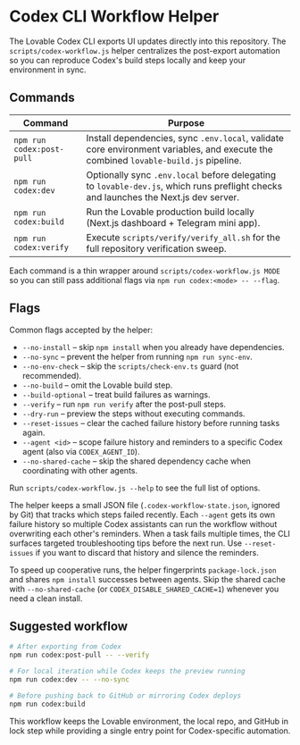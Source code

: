 # Codex CLI Workflow Helper

The Lovable Codex CLI exports UI updates directly into this repository. The
`scripts/codex-workflow.js` helper centralizes the post-export automation so you
can reproduce Codex's build steps locally and keep your environment in sync.

## Commands

| Command | Purpose |
| --- | --- |
| `npm run codex:post-pull` | Install dependencies, sync `.env.local`, validate core environment variables, and execute the combined `lovable-build.js` pipeline. |
| `npm run codex:dev` | Optionally sync `.env.local` before delegating to `lovable-dev.js`, which runs preflight checks and launches the Next.js dev server. |
| `npm run codex:build` | Run the Lovable production build locally (Next.js dashboard + Telegram mini app). |
| `npm run codex:verify` | Execute `scripts/verify/verify_all.sh` for the full repository verification sweep. |

Each command is a thin wrapper around `scripts/codex-workflow.js MODE` so you can
still pass additional flags via `npm run codex:<mode> -- --flag`.

## Flags

Common flags accepted by the helper:

- `--no-install` – skip `npm install` when you already have dependencies.
- `--no-sync` – prevent the helper from running `npm run sync-env`.
- `--no-env-check` – skip the `scripts/check-env.ts` guard (not recommended).
- `--no-build` – omit the Lovable build step.
- `--build-optional` – treat build failures as warnings.
- `--verify` – run `npm run verify` after the post-pull steps.
- `--dry-run` – preview the steps without executing commands.
- `--reset-issues` – clear the cached failure history before running tasks again.
- `--agent <id>` – scope failure history and reminders to a specific Codex agent (also via `CODEX_AGENT_ID`).
- `--no-shared-cache` – skip the shared dependency cache when coordinating with other agents.

Run `scripts/codex-workflow.js --help` to see the full list of options.

The helper keeps a small JSON file (`.codex-workflow-state.json`, ignored by
Git) that tracks which steps failed recently. Each `--agent` gets its own
failure history so multiple Codex assistants can run the workflow without
overwriting each other's reminders. When a task fails multiple times, the CLI
surfaces targeted troubleshooting tips before the next run. Use `--reset-issues`
if you want to discard that history and silence the reminders.

To speed up cooperative runs, the helper fingerprints `package-lock.json` and
shares `npm install` successes between agents. Skip the shared cache with
`--no-shared-cache` (or `CODEX_DISABLE_SHARED_CACHE=1`) whenever you need a
clean install.

## Suggested workflow

```bash
# After exporting from Codex
npm run codex:post-pull -- --verify

# For local iteration while Codex keeps the preview running
npm run codex:dev -- --no-sync

# Before pushing back to GitHub or mirroring Codex deploys
npm run codex:build
```

This workflow keeps the Lovable environment, the local repo, and GitHub in lock
step while providing a single entry point for Codex-specific automation.
